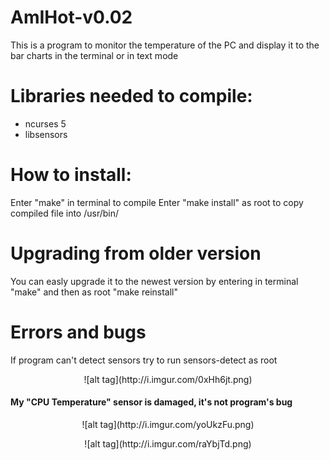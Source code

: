 # AmIHot-v0.02


This is a program to monitor the temperature of the PC and display it to the bar charts in the terminal or in text mode

# Libraries needed to compile:
 - ncurses 5
 - libsensors
 
# How to install:
Enter "make" in terminal to compile
Enter "make install" as root to copy compiled file into /usr/bin/

# Upgrading from older version
You can easly upgrade it to the newest version by entering in terminal "make" and then as root "make reinstall"

# Errors and bugs
If program can't detect sensors try to run sensors-detect as root
<p align="center">
 ![alt tag](http://i.imgur.com/0xHh6jt.png)

#### My "CPU Temperature" sensor is damaged, it's not program's bug 
<p align="center"> ![alt tag](http://i.imgur.com/yoUkzFu.png)

<p align="center"> ![alt tag](http://i.imgur.com/raYbjTd.png)

